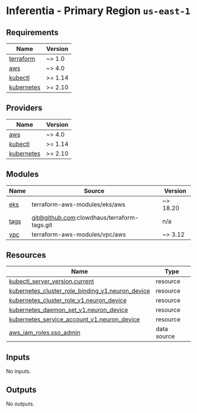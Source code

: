 # Inferentia - Primary Region `us-east-1`

<!-- BEGINNING OF PRE-COMMIT-TERRAFORM DOCS HOOK -->
## Requirements

| Name | Version |
|------|---------|
| <a name="requirement_terraform"></a> [terraform](#requirement\_terraform) | ~> 1.0 |
| <a name="requirement_aws"></a> [aws](#requirement\_aws) | ~> 4.0 |
| <a name="requirement_kubectl"></a> [kubectl](#requirement\_kubectl) | >= 1.14 |
| <a name="requirement_kubernetes"></a> [kubernetes](#requirement\_kubernetes) | >= 2.10 |

## Providers

| Name | Version |
|------|---------|
| <a name="provider_aws"></a> [aws](#provider\_aws) | ~> 4.0 |
| <a name="provider_kubectl"></a> [kubectl](#provider\_kubectl) | >= 1.14 |
| <a name="provider_kubernetes"></a> [kubernetes](#provider\_kubernetes) | >= 2.10 |

## Modules

| Name | Source | Version |
|------|--------|---------|
| <a name="module_eks"></a> [eks](#module\_eks) | terraform-aws-modules/eks/aws | ~> 18.20 |
| <a name="module_tags"></a> [tags](#module\_tags) | git@github.com:clowdhaus/terraform-tags.git | n/a |
| <a name="module_vpc"></a> [vpc](#module\_vpc) | terraform-aws-modules/vpc/aws | ~> 3.12 |

## Resources

| Name | Type |
|------|------|
| [kubectl_server_version.current](https://registry.terraform.io/providers/gavinbunney/kubectl/latest/docs/resources/server_version) | resource |
| [kubernetes_cluster_role_binding_v1.neuron_device](https://registry.terraform.io/providers/hashicorp/kubernetes/latest/docs/resources/cluster_role_binding_v1) | resource |
| [kubernetes_cluster_role_v1.neuron_device](https://registry.terraform.io/providers/hashicorp/kubernetes/latest/docs/resources/cluster_role_v1) | resource |
| [kubernetes_daemon_set_v1.neuron_device](https://registry.terraform.io/providers/hashicorp/kubernetes/latest/docs/resources/daemon_set_v1) | resource |
| [kubernetes_service_account_v1.neuron_device](https://registry.terraform.io/providers/hashicorp/kubernetes/latest/docs/resources/service_account_v1) | resource |
| [aws_iam_roles.sso_admin](https://registry.terraform.io/providers/hashicorp/aws/latest/docs/data-sources/iam_roles) | data source |

## Inputs

No inputs.

## Outputs

No outputs.
<!-- END OF PRE-COMMIT-TERRAFORM DOCS HOOK -->
